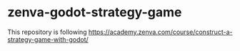 # zenva-godot-strategy-game

This repository is following https://academy.zenva.com/course/construct-a-strategy-game-with-godot/
